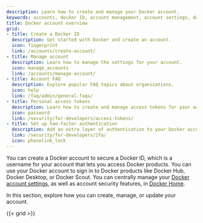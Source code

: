 ```yaml
---
description: Learn how to create and manage your Docker account.
keywords: accounts, docker ID, account management, account settings, docker account, docker home
title: Docker account overview
grid:
- title: Create a Docker ID
  description: Get started with Docker and create an account.
  icon: fingerprint
  link: /accounts/create-account/
- title: Manage account
  description: Learn how to manage the settings for your account.
  icon: manage_accounts
  link: /accounts/manage-account/
- title: Account FAQ
  description: Explore popular FAQ topics about organizations.
  icon: help
  link: /faq/admin/general-faqs/
- title: Personal access tokens
  description: Learn how to create and manage access tokens for your account.
  icon: password
  link: /security/for-developers/access-tokens/
- title: Set up two-factor authentication
  description: Add an extra layer of authentication to your Docker account.
  link: /security/for-developers/2fa/
  icon: phonelink_lock
---
```


You can create a Docker account to secure a Docker ID, which is a username for your account that lets you access Docker products. You can use your Docker account to sign in to Docker products like Docker Hub, Docker Desktop, or Docker Scout. You can centrally manage your [Docker account settings](https://app.docker.com/settings), as well as account security features, in [Docker Home](https://app.docker.com).

In this section, explore how you can create, manage, or update your account.

{{< grid >}}